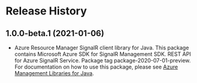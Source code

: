 # Release History

## 1.0.0-beta.1 (2021-01-06)

- Azure Resource Manager SignalR client library for Java. This package contains Microsoft Azure SDK for SignalR Management SDK. REST API for Azure SignalR Service. Package tag package-2020-07-01-preview. For documentation on how to use this package, please see [Azure Management Libraries for Java](https://aka.ms/azsdk/java/mgmt).